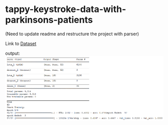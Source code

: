 # tappy-keystroke-data-with-parkinsons-patients

(Need to update readme and restructure the project with parser)

Link to [Dataset](https://www.kaggle.com/valkling/tappy-keystroke-data-with-parkinsons-patients)

output:
![alt text](https://github.com/VamshikShetty/tappy-keystroke-data-with-parkinsons-patients/blob/master/images/output.PNG)

